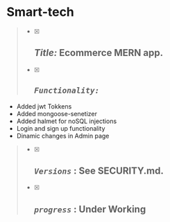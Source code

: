 # Smart-tech
 > - [x] ## ***Title:*** Ecommerce MERN app.
>  - [x] ## ***`Functionality:`***
  - Added jwt Tokkens 
  - Added mongoose-senetizer
  - Added halmet for noSQL injections
  - Login and sign up functionality
  - Dinamic changes in Admin page 
 > - [x] ## ***`Versions`*** : See SECURITY.md.
 > - [x] ## ***`progress`*** : Under Working 
